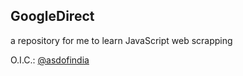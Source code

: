 ## GoogleDirect

a repository for me to learn JavaScript web scrapping

O.I.C.: [@asdofindia](https://github.com/asdofindia)
